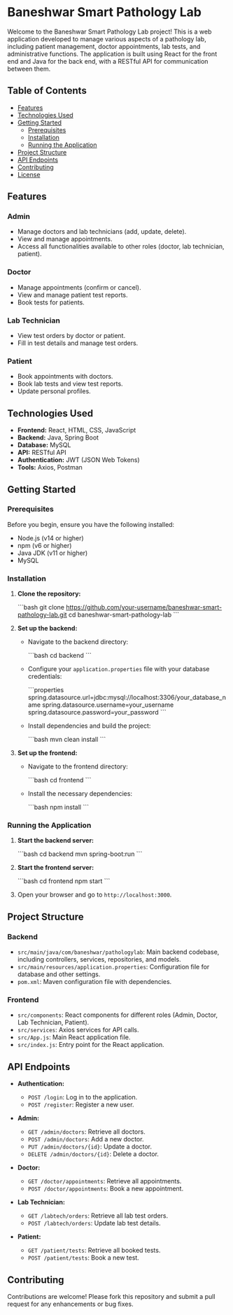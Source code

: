 
# Baneshwar Smart Pathology Lab

Welcome to the Baneshwar Smart Pathology Lab project! This is a web application developed to manage various aspects of a pathology lab, including patient management, doctor appointments, lab tests, and administrative functions. The application is built using React for the front end and Java for the back end, with a RESTful API for communication between them.

## Table of Contents

- [Features](#features)
- [Technologies Used](#technologies-used)
- [Getting Started](#getting-started)
  - [Prerequisites](#prerequisites)
  - [Installation](#installation)
  - [Running the Application](#running-the-application)
- [Project Structure](#project-structure)
- [API Endpoints](#api-endpoints)
- [Contributing](#contributing)
- [License](#license)

## Features

### Admin

- Manage doctors and lab technicians (add, update, delete).
- View and manage appointments.
- Access all functionalities available to other roles (doctor, lab technician, patient).

### Doctor

- Manage appointments (confirm or cancel).
- View and manage patient test reports.
- Book tests for patients.

### Lab Technician

- View test orders by doctor or patient.
- Fill in test details and manage test orders.

### Patient

- Book appointments with doctors.
- Book lab tests and view test reports.
- Update personal profiles.

## Technologies Used

- **Frontend:** React, HTML, CSS, JavaScript
- **Backend:** Java, Spring Boot
- **Database:** MySQL
- **API:** RESTful API
- **Authentication:** JWT (JSON Web Tokens)
- **Tools:** Axios, Postman

## Getting Started

### Prerequisites

Before you begin, ensure you have the following installed:

- Node.js (v14 or higher)
- npm (v6 or higher)
- Java JDK (v11 or higher)
- MySQL

### Installation

1. **Clone the repository:**

    \`\`\`bash
    git clone https://github.com/your-username/baneshwar-smart-pathology-lab.git
    cd baneshwar-smart-pathology-lab
    \`\`\`

2. **Set up the backend:**

   - Navigate to the backend directory:
   
     \`\`\`bash
     cd backend
     \`\`\`
   
   - Configure your `application.properties` file with your database credentials:
   
     \`\`\`properties
     spring.datasource.url=jdbc:mysql://localhost:3306/your_database_name
     spring.datasource.username=your_username
     spring.datasource.password=your_password
     \`\`\`
   
   - Install dependencies and build the project:
   
     \`\`\`bash
     mvn clean install
     \`\`\`

3. **Set up the frontend:**

   - Navigate to the frontend directory:
   
     \`\`\`bash
     cd frontend
     \`\`\`
   
   - Install the necessary dependencies:
   
     \`\`\`bash
     npm install
     \`\`\`

### Running the Application

1. **Start the backend server:**

    \`\`\`bash
    cd backend
    mvn spring-boot:run
    \`\`\`

2. **Start the frontend server:**

    \`\`\`bash
    cd frontend
    npm start
    \`\`\`

3. Open your browser and go to `http://localhost:3000`.

## Project Structure

### Backend

- `src/main/java/com/baneshwar/pathologylab`: Main backend codebase, including controllers, services, repositories, and models.
- `src/main/resources/application.properties`: Configuration file for database and other settings.
- `pom.xml`: Maven configuration file with dependencies.

### Frontend

- `src/components`: React components for different roles (Admin, Doctor, Lab Technician, Patient).
- `src/services`: Axios services for API calls.
- `src/App.js`: Main React application file.
- `src/index.js`: Entry point for the React application.

## API Endpoints

- **Authentication:**
  - `POST /login`: Log in to the application.
  - `POST /register`: Register a new user.

- **Admin:**
  - `GET /admin/doctors`: Retrieve all doctors.
  - `POST /admin/doctors`: Add a new doctor.
  - `PUT /admin/doctors/{id}`: Update a doctor.
  - `DELETE /admin/doctors/{id}`: Delete a doctor.

- **Doctor:**
  - `GET /doctor/appointments`: Retrieve all appointments.
  - `POST /doctor/appointments`: Book a new appointment.

- **Lab Technician:**
  - `GET /labtech/orders`: Retrieve all lab test orders.
  - `POST /labtech/orders`: Update lab test details.

- **Patient:**
  - `GET /patient/tests`: Retrieve all booked tests.
  - `POST /patient/tests`: Book a new test.

## Contributing

Contributions are welcome! Please fork this repository and submit a pull request for any enhancements or bug fixes.


